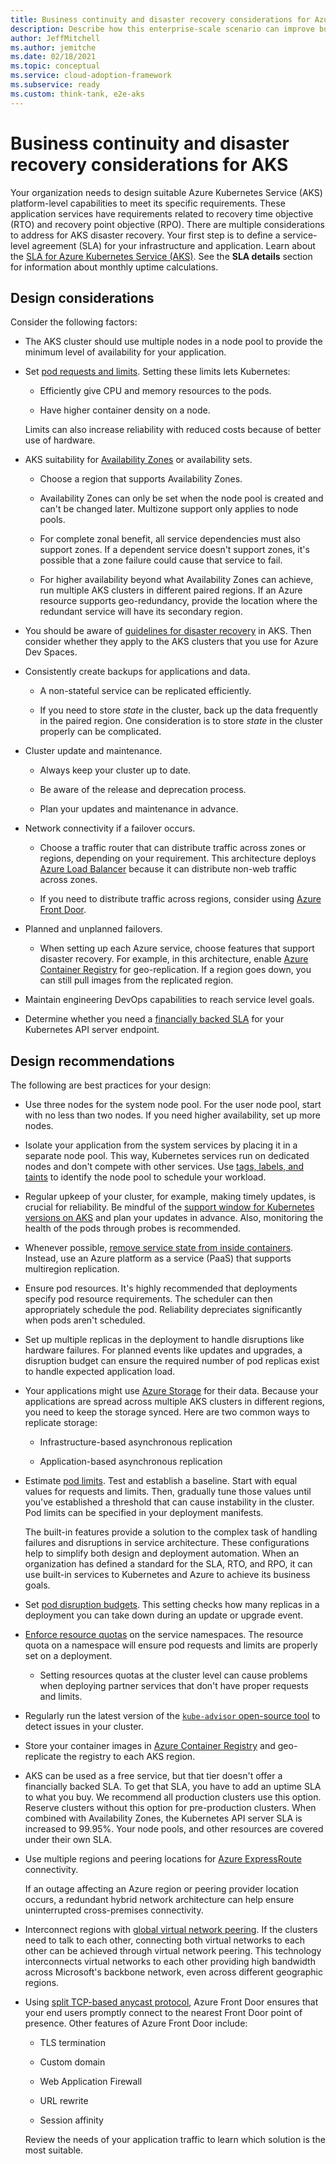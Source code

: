 ```yaml
---
title: Business continuity and disaster recovery considerations for Azure Kubernetes Service
description: Describe how this enterprise-scale scenario can improve business continuity and disaster recovery of Azure Kubernetes Service.
author: JeffMitchell
ms.author: jemitche
ms.date: 02/18/2021
ms.topic: conceptual
ms.service: cloud-adoption-framework
ms.subservice: ready
ms.custom: think-tank, e2e-aks
---
```


# Business continuity and disaster recovery considerations for AKS

Your organization needs to design suitable Azure Kubernetes Service (AKS) platform-level capabilities to meet its specific requirements. These application services have requirements related to recovery time objective (RTO) and recovery point objective (RPO). There are multiple considerations to address for AKS disaster recovery. Your first step is to define a service-level agreement (SLA) for your infrastructure and application. Learn about the [SLA for Azure Kubernetes Service (AKS)](https://azure.microsoft.com/support/legal/sla/kubernetes-service/v1_1/). See the **SLA details** section for information about monthly uptime calculations.

## Design considerations

Consider the following factors:

- The AKS cluster should use multiple nodes in a node pool to provide the minimum level of availability for your application.

- Set [pod requests and limits](/azure/aks/developer-best-practices-resource-management#define-pod-resource-requests-and-limits). Setting these limits lets Kubernetes:

  - Efficiently give CPU and memory resources to the pods.

  - Have higher container density on a node.

  Limits can also increase reliability with reduced costs because of better use of hardware.

- AKS suitability for [Availability Zones](/azure/aks/availability-zones) or availability sets.

  - Choose a region that supports Availability Zones.

  - Availability Zones can only be set when the node pool is created and can't be changed later. Multizone support only applies to node pools.

  - For complete zonal benefit, all service dependencies must also support zones. If a dependent service doesn't support zones, it's possible that a zone failure could cause that service to fail.

  - For higher availability beyond what Availability Zones can achieve, run multiple AKS clusters in different paired regions. If an Azure resource supports geo-redundancy, provide the location where the redundant service will have its secondary region.

- You should be aware of [guidelines for disaster recovery](/azure/aks/operator-best-practices-multi-region) in AKS. Then consider whether they apply to the AKS clusters that you use for Azure Dev Spaces.

- Consistently create backups for applications and data.

  - A non-stateful service can be replicated efficiently.

  - If you need to store *state* in the cluster, back up the data frequently in the paired region. One consideration is to store *state* in the cluster properly can be complicated.

- Cluster update and maintenance.

  - Always keep your cluster up to date.

  - Be aware of the release and deprecation process.

  - Plan your updates and maintenance in advance.

- Network connectivity if a failover occurs.

  - Choose a traffic router that can distribute traffic across zones or regions, depending on your requirement. This architecture deploys [Azure Load Balancer](/azure/load-balancer/load-balancer-overview) because it can distribute non-web traffic across zones.

  - If you need to distribute traffic across regions, consider using [Azure Front Door](/azure/frontdoor/front-door-overview).

- Planned and unplanned failovers.

  - When setting up each Azure service, choose features that support disaster recovery. For example, in this architecture, enable [Azure Container Registry](/azure/container-registry/container-registry-intro) for geo-replication. If a region goes down, you can still pull images from the replicated region.

- Maintain engineering DevOps capabilities to reach service level goals.

- Determine whether you need a [financially backed SLA](/azure/aks/uptime-sla) for your Kubernetes API server endpoint.

## Design recommendations

The following are best practices for your design:

- Use three nodes for the system node pool. For the user node pool, start with no less than two nodes. If you need higher availability, set up more nodes.

- Isolate your application from the system services by placing it in a separate node pool. This way, Kubernetes services run on dedicated nodes and don't compete with other services. Use [tags, labels, and taints](/azure/aks/use-multiple-node-pools#specify-a-taint-label-or-tag-for-a-node-pool) to identify the node pool to schedule your workload.

- Regular upkeep of your cluster, for example, making timely updates, is crucial for reliability. Be mindful of the [support window for Kubernetes versions on AKS](/azure/aks/supported-kubernetes-versions) and plan your updates in advance. Also, monitoring the health of the pods through probes is recommended.

- Whenever possible, [remove service state from inside containers](/azure/aks/operator-best-practices-multi-region#remove-service-state-from-inside-containers). Instead, use an Azure platform as a service (PaaS) that supports multiregion replication.

- Ensure pod resources. It's highly recommended that deployments specify pod resource requirements. The scheduler can then appropriately schedule the pod. Reliability depreciates significantly when pods aren't scheduled.

- Set up multiple replicas in the deployment to handle disruptions like hardware failures. For planned events like updates and upgrades, a disruption budget can ensure the required number of pod replicas exist to handle expected application load.

- Your applications might use [Azure Storage](/azure/aks/operator-best-practices-multi-region#create-a-storage-migration-plan) for their data. Because your applications are spread across multiple AKS clusters in different regions, you need to keep the storage synced. Here are two common ways to replicate storage:

  - Infrastructure-based asynchronous replication

  - Application-based asynchronous replication

- Estimate [pod limits](/azure/aks/quotas-skus-regions#service-quotas-and-limits). Test and establish a baseline. Start with equal values for requests and limits. Then, gradually tune those values until you've established a threshold that can cause instability in the cluster. Pod limits can be specified in your deployment manifests.

  The built-in features provide a solution to the complex task of handling failures and disruptions in service architecture. These configurations help to simplify both design and deployment automation. When an organization has defined a standard for the SLA, RTO, and RPO, it can use built-in services to Kubernetes and Azure to achieve its business goals.

- Set [pod disruption budgets](/azure/aks/operator-best-practices-scheduler#plan-for-availability-using-pod-disruption-budgets). This setting checks how many replicas in a deployment you can take down during an update or upgrade event.

- [Enforce resource quotas](/azure/aks/operator-best-practices-scheduler#enforce-resource-quotas) on the service namespaces. The resource quota on a namespace will ensure pod requests and limits are properly set on a deployment.

  - Setting resources quotas at the cluster level can cause problems when deploying partner services that don't have proper requests and limits.

- Regularly run the latest version of the [`kube-advisor` open-source tool](/azure/aks/operator-best-practices-scheduler#regularly-check-for-cluster-issues-with-kube-advisor) to detect issues in your cluster.

- Store your container images in [Azure Container Registry](/azure/aks/operator-best-practices-multi-region#enable-geo-replication-for-container-images) and geo-replicate the registry to each AKS region.

- AKS can be used as a free service, but that tier doesn't offer a financially backed SLA. To get that SLA, you have to add an uptime SLA to what you buy. We recommend all production clusters use this option. Reserve clusters without this option for pre-production clusters. When combined with Availability Zones, the Kubernetes API server SLA is increased to 99.95%. Your node pools, and other resources are covered under their own SLA.

- Use multiple regions and peering locations for [Azure ExpressRoute](/azure/expressroute/expressroute-introduction) connectivity.

  If an outage affecting an Azure region or peering provider location occurs, a redundant hybrid network architecture can help ensure uninterrupted cross-premises connectivity.

- Interconnect regions with [global virtual network peering](/azure/aks/operator-best-practices-multi-region#interconnect-regions-with-global-virtual-network-peering). If the clusters need to talk to each other, connecting both virtual networks to each other can be achieved through virtual network peering. This technology interconnects virtual networks to each other providing high bandwidth across Microsoft's backbone network, even across different geographic regions.

- Using [split TCP-based anycast protocol](/azure/aks/operator-best-practices-multi-region#application-routing-with-azure-front-door-service), Azure Front Door ensures that your end users promptly connect to the nearest Front Door point of presence. Other features of Azure Front Door include:

  - TLS termination

  - Custom domain

  - Web Application Firewall

  - URL rewrite

  - Session affinity

  Review the needs of your application traffic to learn which solution is the most suitable.
